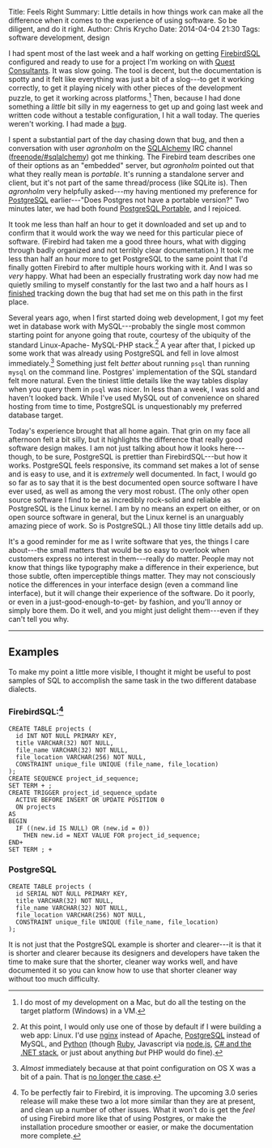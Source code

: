 Title: Feels Right
Summary: Little details in how things work can make all the difference when it comes to the experience of using software. So be diligent, and do it right.
Author: Chris Krycho
Date: 2014-04-04 21:30
Tags: software development, design

I had spent most of the last week and a half working on getting
[FirebirdSQL][fb] configured and ready to use for a project I'm working on with
[Quest Consultants][quest]. It was slow going. The tool is decent, but the
documentation is spotty and it felt like everything was just a bit of a slog---to
get it working correctly, to get it playing nicely with other pieces of the
development puzzle, to get it working across platforms.[^1] Then, because I had
done something a *little* bit silly in my eagerness to get up and going last
week and written code without a testable configuration, I hit a wall today. The
queries weren't working. I had made a [bug][so].

I spent a substantial part of the day chasing down that bug, and then a
conversation with user *agronholm* on the [SQLAlchemy][sa] IRC channel
([freenode/#sqlalchemy][sa-irc]) got me thinking. The Firebird team describes
one of their options as an "embedded" server, but *agronholm* pointed out that
what they really mean is *portable*. It's running a standalone server and
client, but it's not part of the same thread/process (like SQLite is). Then
*agronholm* very helpfully asked---my having mentioned my preference for
[PostgreSQL][postgres] earlier---"Does Postgres not have a portable version?"
Two minutes later, we had both found [PostgreSQL Portable][portable], and I
rejoiced.

It took me less than half an hour to get it downloaded and set up and to confirm
that it would work the way we need for this particular piece of software.
(Firebird had taken me a good three hours, what with digging through badly
organized and not terribly clear documentation.) It took me less than half an
hour more to get PostgreSQL to the same point that I'd finally gotten Firebird
to after multiple hours working with it. And I was so *very* happy. What had
been an especially frustrating work day now had me quietly smiling to myself
constantly for the last two and a half hours as I [finished][so-answer] tracking
down the bug that had set me on this path in the first place.

Several years ago, when I first started doing web development, I got my feet wet
in database work with MySQL---probably the single most common starting point for
anyone going that route, courtesy of the ubiquity of the standard Linux-Apache-
MySQL-PHP stack.[^2] A year after that, I picked up some work that was already
using PostgreSQL and fell in love almost immediately.[^3] Something just felt
*better* about running `psql` than running `mysql` on the command line.
Postgres' implementation of the SQL standard felt more natural. Even the tiniest
little details like the way tables display when you query them in `psql` was
nicer. In less than a week, I was sold and haven't looked back. While I've used
MySQL out of convenience on shared hosting from time to time, PostgreSQL is
unquestionably my preferred database target.

Today's experience brought that all home again. That grin on my face all
afternoon felt a bit silly, but it highlights the difference that really good
software design makes. I am not just talking about how it looks here---though,
to be sure, PostgreSQL is prettier than FirebirdSQL---but how it works.
PostgreSQL feels responsive, its command set makes a lot of sense and is easy to
use, and it is *extremely* well documented. In fact, I would go so far as to say
that it is the best documented open source software I have ever used, as well as
among the very most robust. (The only other open source software I find to be as
incredibly rock-solid and reliable as PostgreSQL is the Linux kernel. I am by no
means an expert on either, or on open source software in general, but the Linux
kernel is an unarguably amazing piece of work. So is PostgreSQL.) All those tiny
little details add up.

It's a good reminder for me as I write software that yes, the things I care
about---the small matters that would be so easy to overlook when customers
express no interest in them---really do matter. People may not know that things
like typography make a difference in their experience, but those subtle, often
imperceptible things matter. They may not consciously notice the differences in
your interface design (even a command line interface), but it will change their
experience of the software. Do it poorly, or even in a just-good-enough-to-get-
by fashion, and you'll annoy or simply bore them. Do it well, and you might just
delight them---even if they can't tell you why.

---

## Examples

To make my point a little more visible, I thought it might be useful to post
samples of SQL to accomplish the same task in the two different database
dialects.

### FirebirdSQL:[^4]

    CREATE TABLE projects (
      id INT NOT NULL PRIMARY KEY,
      title VARCHAR(32) NOT NULL,
      file_name VARCHAR(32) NOT NULL,
      file_location VARCHAR(256) NOT NULL,
      CONSTRAINT unique_file UNIQUE (file_name, file_location)
    );
    CREATE SEQUENCE project_id_sequence;
    SET TERM + ;
    CREATE TRIGGER project_id_sequence_update
      ACTIVE BEFORE INSERT OR UPDATE POSITION 0
      ON projects
    AS
    BEGIN
      IF ((new.id IS NULL) OR (new.id = 0))
        THEN new.id = NEXT VALUE FOR project_id_sequence;
    END+
    SET TERM ; +

### PostgreSQL

    CREATE TABLE projects (
      id SERIAL NOT NULL PRIMARY KEY,
      title VARCHAR(32) NOT NULL,
      file_name VARCHAR(32) NOT NULL,
      file_location VARCHAR(256) NOT NULL,
      CONSTRAINT unique_file UNIQUE (file_name, file_location)
    );

It is not just that the PostgreSQL example is shorter and clearer---it is that
it is shorter and clearer because its designers and developers have taken the
time to make sure that the shorter, cleaner way works well, and have documented
it so you can know how to use that shorter cleaner way without too much
difficulty.

[^1]: I do most of my development on a Mac, but do all the testing on the target
    platform (Windows) in a VM.

[^2]: At this point, I would only use one of those by default if I were building
    a web app: Linux. I'd use [nginx][ng] instead of Apache,
    [PostgreSQL][postgres] instead of MySQL, and [Python][python] (though
    [Ruby][rb], Javascript via [node.js][node], [C# and the .NET stack][.net],
    or just about anything *but* PHP would do fine).

[^3]: *Almost* immediately because at that point configuration on OS X was a bit
    of a pain. That is [no longer the case][pg.app].

[^4]: To be perfectly fair to Firebird, it is improving. The upcoming 3.0 series
    release will make these two a lot more similar than they are at present, and
    clean up a number of other issues. What it won't do is get the *feel* of
    using Firebird more like that of using Postgres, or make the installation
    procedure smoother or easier, or make the documentation more complete.

[fb]: http://www.firebirdsql.org
[quest]: http://www.questconsult.com
[so]: http://stackoverflow.com/questions/22865573/sqlalchemy-successful-insertion-but-then-raises-an-exception
[sa]: http://docs.sqlalchemy.org/en/rel_0_9/
[sa-irc]: irc://irc.freenode.net/sqlalchemy
[postgres]: http://www.postgresql.org
[portable]: http://sourceforge.net/projects/postgresqlportable/
[so-answer]: http://stackoverflow.com/questions/22865573/sqlalchemy-successful-insertion-but-then-raises-an-exception/22872598#22872598
[ng]: http://wiki.nginx.org/Main
[python]: https://www.python.org
[rb]: https://www.ruby-lang.org/
[node]: http://nodejs.org
[.net]: http://msdn.microsoft.com/en-us/vstudio/hh341490
[pg.app]: http://postgresapp.com "Postgres.app"
